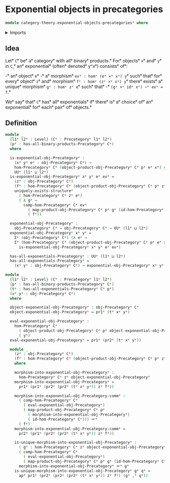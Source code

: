 # Exponential objects in precategories

```agda
module category-theory.exponential-objects-precategoriesᵉ where
```

<details><summary>Imports</summary>

```agda
open import category-theory.precategoriesᵉ
open import category-theory.products-in-precategoriesᵉ

open import foundation.action-on-identifications-functionsᵉ
open import foundation.dependent-pair-typesᵉ
open import foundation.identity-typesᵉ
open import foundation.uniqueness-quantificationᵉ
open import foundation.universe-levelsᵉ
```

</details>

## Idea

Letᵉ `C`ᵉ beᵉ aᵉ categoryᵉ with allᵉ binaryᵉ products.ᵉ Forᵉ objectsᵉ `x`ᵉ andᵉ `y`ᵉ in `C`,ᵉ
anᵉ exponentialᵉ (oftenᵉ denotedᵉ y^xᵉ) consistsᵉ ofᵉ:

-ᵉ anᵉ objectᵉ `e`ᵉ
-ᵉ aᵉ morphismᵉ `evᵉ : homᵉ (eᵉ ×ᵉ xᵉ) y`ᵉ suchᵉ thatᵉ forᵉ everyᵉ objectᵉ `z`ᵉ andᵉ morphismᵉ
  `fᵉ : homᵉ (zᵉ ×ᵉ xᵉ) y`ᵉ thereᵉ existsᵉ aᵉ uniqueᵉ morphismᵉ `gᵉ : homᵉ zᵉ e`ᵉ suchᵉ thatᵉ
-ᵉ `(gᵉ ×ᵉ idᵉ xᵉ) ∘ᵉ evᵉ = f`.ᵉ

Weᵉ sayᵉ thatᵉ `C`ᵉ hasᵉ allᵉ exponentialsᵉ ifᵉ thereᵉ isᵉ aᵉ choiceᵉ ofᵉ anᵉ exponentialᵉ forᵉ
eachᵉ pairᵉ ofᵉ objects.ᵉ

## Definition

```agda
module _
  {l1ᵉ l2ᵉ : Level} (Cᵉ : Precategoryᵉ l1ᵉ l2ᵉ)
  (pᵉ : has-all-binary-products-Precategoryᵉ Cᵉ)
  where

  is-exponential-obj-Precategoryᵉ :
    (xᵉ yᵉ eᵉ : obj-Precategoryᵉ Cᵉ) →
    hom-Precategoryᵉ Cᵉ (object-product-obj-Precategoryᵉ Cᵉ pᵉ eᵉ xᵉ) yᵉ →
    UUᵉ (l1ᵉ ⊔ l2ᵉ)
  is-exponential-obj-Precategoryᵉ xᵉ yᵉ eᵉ evᵉ =
    (zᵉ : obj-Precategoryᵉ Cᵉ)
    (fᵉ : hom-Precategoryᵉ Cᵉ (object-product-obj-Precategoryᵉ Cᵉ pᵉ zᵉ xᵉ) yᵉ) →
    uniquely-exists-structureᵉ
      ( hom-Precategoryᵉ Cᵉ zᵉ eᵉ)
      ( λ gᵉ →
        comp-hom-Precategoryᵉ Cᵉ evᵉ
          ( map-product-obj-Precategoryᵉ Cᵉ pᵉ gᵉ (id-hom-Precategoryᵉ Cᵉ)) ＝ᵉ
          ( fᵉ))

  exponential-obj-Precategoryᵉ :
    obj-Precategoryᵉ Cᵉ → obj-Precategoryᵉ Cᵉ → UUᵉ (l1ᵉ ⊔ l2ᵉ)
  exponential-obj-Precategoryᵉ xᵉ yᵉ =
    Σᵉ (obj-Precategoryᵉ Cᵉ) (λ eᵉ →
    Σᵉ (hom-Precategoryᵉ Cᵉ (object-product-obj-Precategoryᵉ Cᵉ pᵉ eᵉ xᵉ) yᵉ) λ evᵉ →
      is-exponential-obj-Precategoryᵉ xᵉ yᵉ eᵉ evᵉ)

  has-all-exponentials-Precategoryᵉ : UUᵉ (l1ᵉ ⊔ l2ᵉ)
  has-all-exponentials-Precategoryᵉ =
    (xᵉ yᵉ : obj-Precategoryᵉ Cᵉ) → exponential-obj-Precategoryᵉ xᵉ yᵉ

module _
  {l1ᵉ l2ᵉ : Level} (Cᵉ : Precategoryᵉ l1ᵉ l2ᵉ)
  (pᵉ : has-all-binary-products-Precategoryᵉ Cᵉ)
  (tᵉ : has-all-exponentials-Precategoryᵉ Cᵉ pᵉ)
  (xᵉ yᵉ : obj-Precategoryᵉ Cᵉ)
  where

  object-exponential-obj-Precategoryᵉ : obj-Precategoryᵉ Cᵉ
  object-exponential-obj-Precategoryᵉ = pr1ᵉ (tᵉ xᵉ yᵉ)

  eval-exponential-obj-Precategoryᵉ :
    hom-Precategoryᵉ Cᵉ
      ( object-product-obj-Precategoryᵉ Cᵉ pᵉ object-exponential-obj-Precategoryᵉ xᵉ)
      ( yᵉ)
  eval-exponential-obj-Precategoryᵉ = pr1ᵉ (pr2ᵉ (tᵉ xᵉ yᵉ))

  module _
    (zᵉ : obj-Precategoryᵉ Cᵉ)
    (fᵉ : hom-Precategoryᵉ Cᵉ (object-product-obj-Precategoryᵉ Cᵉ pᵉ zᵉ xᵉ) yᵉ)
    where

    morphism-into-exponential-obj-Precategoryᵉ :
      hom-Precategoryᵉ Cᵉ zᵉ object-exponential-obj-Precategoryᵉ
    morphism-into-exponential-obj-Precategoryᵉ =
      pr1ᵉ (pr1ᵉ (pr2ᵉ (pr2ᵉ (tᵉ xᵉ yᵉ)) zᵉ fᵉ))

    morphism-into-exponential-obj-Precategory-commᵉ :
      ( comp-hom-Precategoryᵉ Cᵉ
        ( eval-exponential-obj-Precategoryᵉ)
        ( map-product-obj-Precategoryᵉ Cᵉ pᵉ
          ( morphism-into-exponential-obj-Precategoryᵉ)
          ( id-hom-Precategoryᵉ Cᵉ))) ＝ᵉ
      ( fᵉ)
    morphism-into-exponential-obj-Precategory-commᵉ =
      pr2ᵉ (pr1ᵉ (pr2ᵉ (pr2ᵉ (tᵉ xᵉ yᵉ)) zᵉ fᵉ))

    is-unique-morphism-into-exponential-obj-Precategoryᵉ :
      ( gᵉ : hom-Precategoryᵉ Cᵉ zᵉ object-exponential-obj-Precategoryᵉ) →
      ( comp-hom-Precategoryᵉ Cᵉ
        ( eval-exponential-obj-Precategoryᵉ)
        ( map-product-obj-Precategoryᵉ Cᵉ pᵉ gᵉ (id-hom-Precategoryᵉ Cᵉ)) ＝ᵉ fᵉ) →
      morphism-into-exponential-obj-Precategoryᵉ ＝ᵉ gᵉ
    is-unique-morphism-into-exponential-obj-Precategoryᵉ gᵉ qᵉ =
      apᵉ pr1ᵉ (pr2ᵉ (pr2ᵉ (pr2ᵉ (tᵉ xᵉ yᵉ)) zᵉ fᵉ) (gᵉ ,ᵉ qᵉ))
```